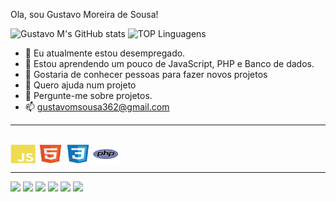 Ola, sou Gustavo Moreira de Sousa!

![Gustavo M's GitHub stats](https://github-readme-stats.vercel.app/api?username=guxxtavoMsousa&theme=shades-of-purple)
![TOP Linguagens](https://github-readme-stats.vercel.app/api/top-langs/?username=guxxtavoMsousa&theme=shades-of-purple)

- 🔭 Eu atualmente estou desempregado.
- 🌱 Estou aprendendo um pouco de JavaScript, PHP e Banco de dados.
- 👯 Gostaria de conhecer pessoas para fazer novos projetos
- 🤔 Quero ajuda num projeto
- 💬 Pergunte-me sobre projetos.
- 📫 gustavomsousa362@gmail.com

<hr>
<div style="display: inline_block"><br>
  <img align="center" alt="Gustavo-Js" height="30" width="40" src="https://raw.githubusercontent.com/devicons/devicon/master/icons/javascript/javascript-plain.svg">
  <img align="center" alt="Gustavo-HTML" height="30" width="40" src="https://raw.githubusercontent.com/devicons/devicon/master/icons/html5/html5-original.svg">
  <img align="center" alt="Gustavo-CSS" height="30" width="40" src="https://raw.githubusercontent.com/devicons/devicon/master/icons/css3/css3-original.svg">
   <img align="center" alt="Gustavo-PHP" height="30" width="40" src="https://raw.githubusercontent.com/devicons/devicon/master/icons/php/php-original.svg">
</div>
<hr>

<div> 
  <a href="https://www.youtube.com" target="_blank"><img src="https://img.shields.io/badge/YouTube-FF0000?style=for-the-badge&logo=youtube&logoColor=white" target="_blank"></a>
  <a href="https://instagram.com" target="_blank"><img src="https://img.shields.io/badge/-Instagram-%23E4405F?style=for-the-badge&logo=instagram&logoColor=white" target="_blank"></a>
 	<a href="https://www.twitch.tv" target="_blank"><img src="https://img.shields.io/badge/Twitch-9146FF?style=for-the-badge&logo=twitch&logoColor=white" target="_blank"></a>
 <a href="https://discord.gg" target="_blank"><img src="https://img.shields.io/badge/Discord-7289DA?style=for-the-badge&logo=discord&logoColor=white" target="_blank"></a> 
  <a href = "mailto:seuemail@gmail.com"><img src="https://img.shields.io/badge/-Gmail-%23333?style=for-the-badge&logo=gmail&logoColor=white" target="_blank"></a>
  <a href="https://www.linkedin.com" target="_blank"><img src="https://img.shields.io/badge/-LinkedIn-%230077B5?style=for-the-badge&logo=linkedin&logoColor=white" target="_blank"></a> 
</div>

